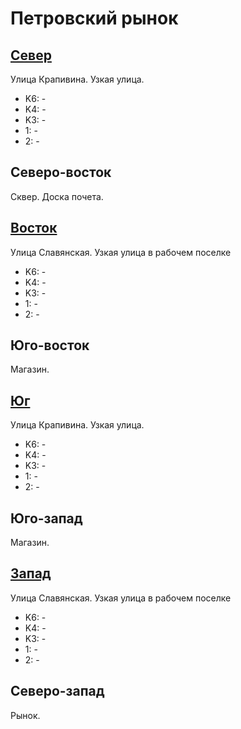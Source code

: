 # Петровский рынок

## [Север](./10370080.md)

Улица Крапивина.
Узкая улица.

* K6:   -
* K4:   -
* K3:   -
* 1:    -
* 2:    -

## Северо-восток

Сквер.
Доска почета.

## [Восток](./10375082.md)

Улица Славянская.
Узкая улица в рабочем поселке

* K6:   -
* K4:   -
* K3:   -
* 1:    -
* 2:    -

## Юго-восток

Магазин.

## [Юг](./10370085.md)

Улица Крапивина.
Узкая улица.

* K6:   -
* K4:   -
* K3:   -
* 1:    -
* 2:    -

## Юго-запад

Магазин.

## [Запад](./10367082.md)

Улица Славянская.
Узкая улица в рабочем поселке

* K6:   -
* K4:   -
* K3:   -
* 1:    -
* 2:    -

## Северо-запад

Рынок.
